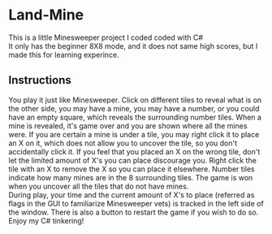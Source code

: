 # Land-Mine
This is a little Minesweeper project I coded coded with C# <br/>
It only has the beginner 8X8 mode, and it does not same high scores, but I made this for learning experince.
## Instructions
You play it just like Minesweeper. Click on different tiles to reveal what is on the other side, you may have a mine, you may have a number, or you could have an empty square, which reveals the surrounding number tiles. When a mine is revealed, it's game over and you are shown where all the mines were. If you are certain a mine is under a tile, you may right click it to place an X on it, which does not allow you to uncover the tile, so you don't accidentally click it. If you feel that you placed an X on the wrong tile, don't let the limited amount of X's you can place discourage you. Right click the tile with an X to remove the X so you can place it elsewhere. Number tiles indicate how many mines are in the 8 surrounding tiles. The game is won when you uncover all the tiles that do not have mines.</br>
During play, your time and the current amount of X's to place (referred as flags in the GUI to familiarize Minesweeper vets) is tracked in the left side of the window. There is also a button to restart the game if you wish to do so.</br>
Enjoy my C# tinkering!
